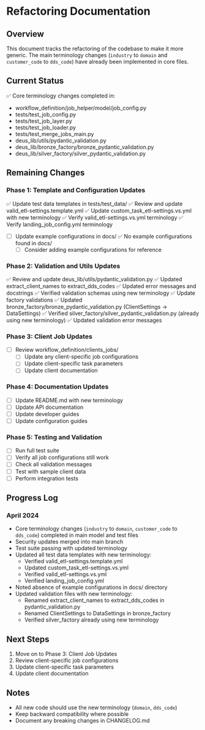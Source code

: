 # Refactoring Documentation

## Overview
This document tracks the refactoring of the codebase to make it more generic. The main terminology changes (`industry` to `domain` and `customer_code` to `dds_code`) have already been implemented in core files.

## Current Status
✅ Core terminology changes completed in:
- workflow_definition/job_helper/model/job_config.py
- tests/test_job_config.py
- tests/test_job_layer.py
- tests/test_job_loader.py
- tests/test_merge_jobs_main.py
- deus_lib/utils/pydantic_validation.py
- deus_lib/bronze_factory/bronze_pydantic_validation.py
- deus_lib/silver_factory/silver_pydantic_validation.py

## Remaining Changes

### Phase 1: Template and Configuration Updates
✅ Update test data templates in tests/test_data/
  ✅ Review and update valid_etl-settings.template.yml
  ✅ Update custom_task_etl-settings.vs.yml with new terminology
  ✅ Verify valid_etl-settings.vs.yml terminology
  ✅ Verify landing_job_config.yml terminology
- [ ] Update example configurations in docs/
  ✅ No example configurations found in docs/
  - [ ] Consider adding example configurations for reference

### Phase 2: Validation and Utils Updates
✅ Review and update deus_lib/utils/pydantic_validation.py
  ✅ Updated extract_client_names to extract_dds_codes
  ✅ Updated error messages and docstrings
  ✅ Verified validation schemas using new terminology
✅ Update factory validations
  ✅ Updated bronze_factory/bronze_pydantic_validation.py (ClientSettings → DataSettings)
  ✅ Verified silver_factory/silver_pydantic_validation.py (already using new terminology)
  ✅ Updated validation error messages

### Phase 3: Client Job Updates
- [ ] Review workflow_definition/clients_jobs/
  - [ ] Update any client-specific job configurations
  - [ ] Update client-specific task parameters
  - [ ] Update client documentation

### Phase 4: Documentation Updates
- [ ] Update README.md with new terminology
- [ ] Update API documentation
- [ ] Update developer guides
- [ ] Update configuration guides

### Phase 5: Testing and Validation
- [ ] Run full test suite
- [ ] Verify all job configurations still work
- [ ] Check all validation messages
- [ ] Test with sample client data
- [ ] Perform integration tests

## Progress Log

### April 2024
- Core terminology changes (`industry` to `domain`, `customer_code` to `dds_code`) completed in main model and test files
- Security updates merged into main branch
- Test suite passing with updated terminology
- Updated all test data templates with new terminology:
  - Verified valid_etl-settings.template.yml
  - Updated custom_task_etl-settings.vs.yml
  - Verified valid_etl-settings.vs.yml
  - Verified landing_job_config.yml
- Noted absence of example configurations in docs/ directory
- Updated validation files with new terminology:
  - Renamed extract_client_names to extract_dds_codes in pydantic_validation.py
  - Renamed ClientSettings to DataSettings in bronze_factory
  - Verified silver_factory already using new terminology

## Next Steps
1. Move on to Phase 3: Client Job Updates
2. Review client-specific job configurations
3. Update client-specific task parameters
4. Update client documentation

## Notes
- All new code should use the new terminology (`domain`, `dds_code`)
- Keep backward compatibility where possible
- Document any breaking changes in CHANGELOG.md 